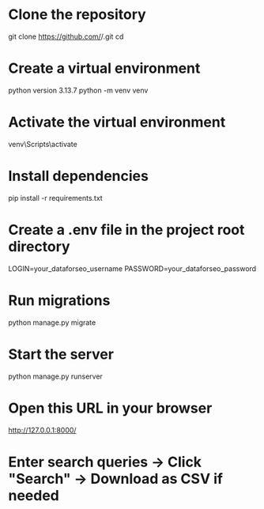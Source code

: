# Clone the repository
git clone https://github.com/<your-username>/<your-repo-name>.git
cd <your-repo-name>

# Create a virtual environment
python version 3.13.7
python -m venv venv

# Activate the virtual environment
venv\Scripts\activate   

# Install dependencies
pip install -r requirements.txt

# Create a .env file in the project root directory
LOGIN=your_dataforseo_username
PASSWORD=your_dataforseo_password

# Run migrations
python manage.py migrate

# Start the server
python manage.py runserver

# Open this URL in your browser
http://127.0.0.1:8000/

# Enter search queries -> Click "Search" -> Download as CSV if needed
